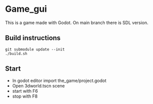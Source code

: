 # Game\_gui 
This is a game made with Godot. On main branch there is SDL version.

## Build instructions

```
git submodule update --init
./build.sh
```

## Start

* In godot editor import the\_game/project.godot
* Open 3dworld.tscn scene
* start with F6
* stop with F8

